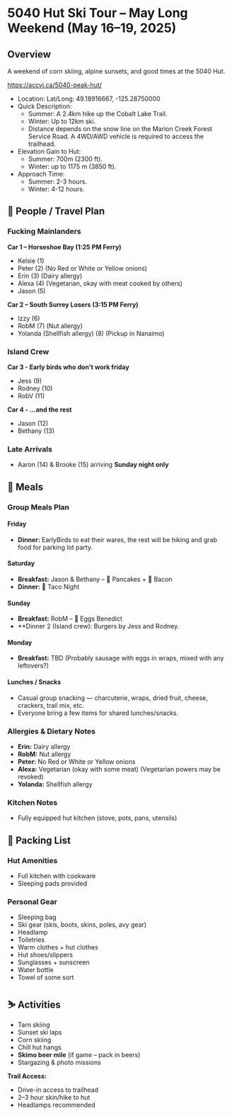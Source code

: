 # 5040 Hut Ski Tour – May Long Weekend (May 16–19, 2025)

## Overview

A weekend of corn skiing, alpine sunsets, and good times at the 5040 Hut.

https://accvi.ca/5040-peak-hut/ 
 - Location: Lat/Long: 49.18916667, -125.28750000 
 - Quick Description: 
	 - Summer: A 2.4km hike up the Cobalt Lake Trail. 
	 - Winter: Up to 12km ski. 
	 - Distance depends on the snow line on the Marion Creek Forest Service Road. A 4WD/AWD vehicle is required to access the trailhead. 
- Elevation Gain to Hut: 
	- Summer: 700m (2300 ft). 
	- Winter: up to 1175 m (3850 ft).
- Approach Time: 
	- Summer: 2-3 hours. 
	- Winter: 4-12 hours.

## 🚐 People / Travel Plan

### Fucking Mainlanders
**Car 1 – Horseshoe Bay (1:25 PM Ferry)**  
- Kelsie (1)
- Peter (2) (No Red or White or Yellow onions)
- Erin (3) (Dairy allergy)
- Alexa (4) (Vegetarian, okay with meat cooked by others)
- Jason (5)

**Car 2 – South Surrey Losers (3:15 PM Ferry)**
- Izzy (6)
- RobM (7) (Nut allergy)
- Yolanda (Shellfish allergy) (8) (Pickup in Nanaimo)

### Island Crew
**Car 3 - Early birds who don't work friday**  
- Jess (9)
- Rodney (10)
- RobV (11)

**Car 4 - ...and the rest**
- Jason (12)
- Bethany (13)

### Late Arrivals
- Aaron (14) & Brooke (15) arriving **Sunday night only**


## 🥘 Meals

### Group Meals Plan
#### Friday
- **Dinner:** EarlyBirds to eat their wares, the rest will be hiking and grab food for parking lot party.
#### Saturday
- **Breakfast:** Jason & Bethany – 🥞 Pancakes + 🥓 Bacon  
- **Dinner:** 🌮 Taco Night  
#### Sunday
- **Breakfast:** RobM – 🍳 Eggs Benedict  
- **Dinner 2 (Island crew): Burgers by Jess and Rodney.
#### Monday
- **Breakfast:** TBD (Probably sausage with eggs in wraps, mixed with any leftovers?)

#### Lunches / Snacks
- Casual group snacking — charcuterie, wraps, dried fruit, cheese, crackers, trail mix, etc.
- Everyone bring a few items for shared lunches/snacks.

### Allergies & Dietary Notes
- **Erin:** Dairy allergy
- **RobM:** Nut allergy
- **Peter:** No Red or White or Yellow onions
- **Alexa:** Vegetarian (okay with some meat) (Vegetarian powers may be revoked)
- **Yolanda:** Shellfish allergy

### Kitchen Notes
- Fully equipped hut kitchen (stove, pots, pans, utensils)

## 🎒 Packing List

### Hut Amenities
- Full kitchen with cookware  
- Sleeping pads provided  

### Personal Gear
- Sleeping bag
- Ski gear (skis, boots, skins, poles, avy gear)
- Headlamp
- Toiletries
- Warm clothes + hut clothes
- Hut shoes/slippers
- Sunglasses + sunscreen
- Water bottle
- Towel of some sort

## ⛷️ Activities

- Tarn skiing  
- Sunset ski laps  
- Corn skiing  
- Chill hut hangs  
- **Skimo beer mile** (if game – pack in beers)  
- Stargazing & photo missions  


**Trail Access:**  
- Drive-in access to trailhead  
- 2–3 hour skin/hike to hut  
- Headlamps recommended
